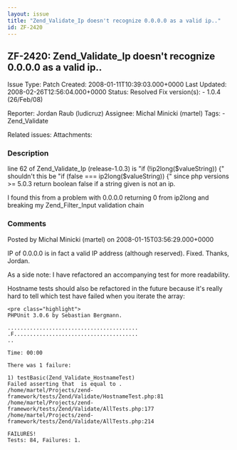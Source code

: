 ```yaml
---
layout: issue
title: "Zend_Validate_Ip doesn't recognize 0.0.0.0 as a valid ip.."
id: ZF-2420
---
```


ZF-2420: Zend\_Validate\_Ip doesn't recognize 0.0.0.0 as a valid ip..
---------------------------------------------------------------------

 Issue Type: Patch Created: 2008-01-11T10:39:03.000+0000 Last Updated: 2008-02-26T12:56:04.000+0000 Status: Resolved Fix version(s): - 1.0.4 (26/Feb/08)
 
 Reporter:  Jordan Raub (ludicruz)  Assignee:  Michal Minicki (martel)  Tags: - Zend\_Validate
 
 Related issues: 
 Attachments: 
### Description

line 62 of Zend\_Validate\_Ip (release-1.0.3) is "if (!ip2long($valueString)) {" shouldn't this be "if (false === ip2long($valueString)) {" since php versions >= 5.0.3 return boolean false if a string given is not an ip.

I found this from a problem with 0.0.0.0 returning 0 from ip2long and breaking my Zend\_Filter\_Input validation chain

 

 

### Comments

Posted by Michal Minicki (martel) on 2008-01-15T03:56:29.000+0000

IP of 0.0.0.0 is in fact a valid IP address (although reserved). Fixed. Thanks, Jordan.

As a side note: I have refactored an accompanying test for more readability.

Hostname tests should also be refactored in the future because it's really hard to tell which test have failed when you iterate the array:

 
    <pre class="highlight">
    PHPUnit 3.0.6 by Sebastian Bergmann.
    
    .........................................
    .F.......................................
    ..
    
    Time: 00:00
    
    There was 1 failure:
    
    1) testBasic(Zend_Validate_HostnameTest)
    Failed asserting that  is equal to .
    /home/martel/Projects/zend-framework/tests/Zend/Validate/HostnameTest.php:81
    /home/martel/Projects/zend-framework/tests/Zend/Validate/AllTests.php:177
    /home/martel/Projects/zend-framework/tests/Zend/Validate/AllTests.php:214
    
    FAILURES!
    Tests: 84, Failures: 1.


 

 